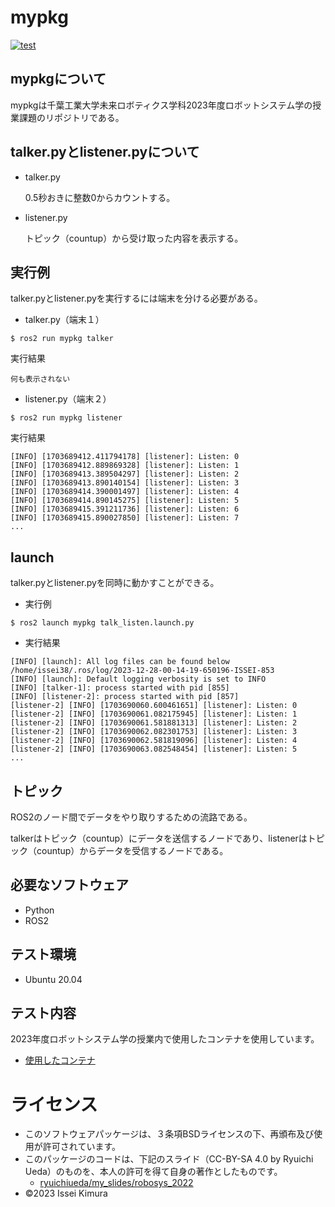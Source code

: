 # mypkg
[![test](https://github.com/isseikimura613/mypkg/actions/workflows/test.yml/badge.svg)](https://github.com/isseikimura613/mypkg/actions/workflows/test.yml)

## mypkgについて
mypkgは千葉工業大学未来ロボティクス学科2023年度ロボットシステム学の授業課題のリポジトリである。

## talker.pyとlistener.pyについて
* talker.py
  
  0.5秒おきに整数0からカウントする。
  
* listener.py
  
  トピック（countup）から受け取った内容を表示する。

## 実行例

talker.pyとlistener.pyを実行するには端末を分ける必要がある。

* talker.py（端末１）
```
$ ros2 run mypkg talker
```
実行結果

```
何も表示されない
```

* listener.py（端末２）
```
$ ros2 run mypkg listener
```

実行結果

```
[INFO] [1703689412.411794178] [listener]: Listen: 0
[INFO] [1703689412.889869328] [listener]: Listen: 1
[INFO] [1703689413.389504297] [listener]: Listen: 2
[INFO] [1703689413.890140154] [listener]: Listen: 3
[INFO] [1703689414.390001497] [listener]: Listen: 4
[INFO] [1703689414.890145275] [listener]: Listen: 5
[INFO] [1703689415.391211736] [listener]: Listen: 6
[INFO] [1703689415.890027850] [listener]: Listen: 7
...
```

## launch

talker.pyとlistener.pyを同時に動かすことができる。

* 実行例

```
$ ros2 launch mypkg talk_listen.launch.py
```

* 実行結果

```
[INFO] [launch]: All log files can be found below /home/issei38/.ros/log/2023-12-28-00-14-19-650196-ISSEI-853
[INFO] [launch]: Default logging verbosity is set to INFO
[INFO] [talker-1]: process started with pid [855]
[INFO] [listener-2]: process started with pid [857]
[listener-2] [INFO] [1703690060.600461651] [listener]: Listen: 0
[listener-2] [INFO] [1703690061.082175945] [listener]: Listen: 1
[listener-2] [INFO] [1703690061.581881313] [listener]: Listen: 2
[listener-2] [INFO] [1703690062.082301753] [listener]: Listen: 3
[listener-2] [INFO] [1703690062.581819096] [listener]: Listen: 4
[listener-2] [INFO] [1703690063.082548454] [listener]: Listen: 5
...
```

## トピック

ROS2のノード間でデータをやり取りするための流路である。

talkerはトピック（countup）にデータを送信するノードであり、listenerはトピック（countup）からデータを受信するノードである。


## 必要なソフトウェア
* Python
* ROS2

## テスト環境
* Ubuntu 20.04

## テスト内容
2023年度ロボットシステム学の授業内で使用したコンテナを使用しています。
* [使用したコンテナ](https://hub.docker.com/r/ryuichiueda/ubuntu22.04-ros2)

# ライセンス
* このソフトウェアパッケージは、３条項BSDライセンスの下、再頒布及び使用が許可されています。
* このパッケージのコードは、下記のスライド（CC-BY-SA 4.0 by Ryuichi Ueda）のものを、本人の許可を得て自身の著作としたものです。
    * [ryuichiueda/my_slides/robosys_2022](https://github.com/ryuichiueda/my_slides/tree/master/robosys_2022)
* ©2023 Issei Kimura 
